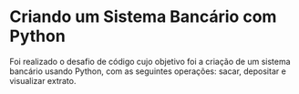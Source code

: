 # Criando um Sistema Bancário com Python
Foi realizado o desafio de código cujo objetivo foi a criação de um sistema bancário usando Python, com as seguintes operações: sacar, depositar e visualizar extrato.  
